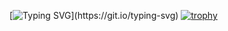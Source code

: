 [![Typing SVG](https://readme-typing-svg.demolab.com?font=Fira+Code&size=22&pause=1000&center=true&random=true&width=435&lines=Welcome+to+Audites+profile!)](https://git.io/typing-svg)
[![trophy](https://github-profile-trophy.vercel.app/?username=ryo-ma&theme=darkhub&no-bg=true&column=-1&margin-w=20)](https://github.com/ryo-ma/github-profile-trophy)
